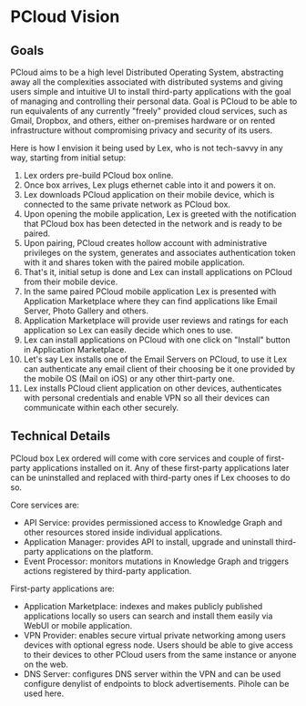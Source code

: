# PCloud Vision

## Goals

PCloud aims to be a high level Distributed Operating System, abstracting away all the complexities associated with distributed systems and giving users simple and intuitive UI to install third-party applications with the goal of managing and controlling their personal data. Goal is PCloud to be able to run equivalents of any currently "freely" provided cloud services, such as Gmail, Dropbox, and others, either on-premises hardware or on rented infrastructure without compromising privacy and security of its users.

Here is how I envision it being used by Lex, who is not tech-savvy in any way, starting from initial setup:
1. Lex orders pre-build PCloud box online.
2. Once box arrives, Lex plugs ethernet cable into it and powers it on.
3. Lex downloads PCloud application on their mobile device, which is connected to the same private network as PCloud box.
4. Upon opening the mobile application, Lex is greeted with the notification that PCloud box has been detected in the network and is ready to be paired.
5. Upon pairing, PCloud creates hollow account with administrative privileges on the system, generates and associates authentication token with it and shares token with the paired mobile application.
6. That's it, initial setup is done and Lex can install applications on PCloud from their mobile device.
7. In the same paired PCloud mobile application Lex is presented with Application Marketplace where they can find applications like Email Server, Photo Gallery and others.
8. Application Marketplace will provide user reviews and ratings for each application so Lex can easily decide which ones to use.
9. Lex can install applications on PCloud with one click on "Install" button in Application Marketplace.
10. Let's say Lex installs one of the Email Servers on PCloud, to use it Lex can authenticate any email client of their choosing be it one provided by the mobile OS (Mail on iOS) or any other thirt-party one.
11. Lex installs PCloud client application on other devices, authenticates with personal credentials and enable VPN so all their devices can communicate within each other securely.

## Technical Details

PCloud box Lex ordered will come with core services and couple of first-party applications installed on it. Any of these first-party applications later can be uninstalled and replaced with third-party ones if Lex chooses to do so.

Core services are:
* API Service: provides permissioned access to Knowledge Graph and other resources stored inside individual applications.
* Application Manager: provides API to install, upgrade and uninstall third-party applications on the platform.
* Event Processor: monitors mutations in Knowledge Graph and triggers actions registered by third-party application.

First-party applications are:
* Application Marketplace: indexes and makes publicly published applications locally so users can search and install them easily via WebUI or mobile application.
* VPN Provider: enables secure virtual private networking among users devices with optional egress node. Users should be able to give access to their devices to other PCloud users from the same instance or anyone on the web.
* DNS Server: configures DNS server within the VPN and can be used configure denylist of endpoints to block advertisements. Pihole can be used here.
